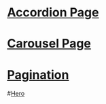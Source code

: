# <a href="https://kemaltekinnn.github.io/Front-End-Entry/Udemy/06-Components/Accordion.html"> Accordion Page</a>
# <a href="https://kemaltekinnn.github.io/Front-End-Entry/Udemy/06-Components/Carousel.html"> Carousel Page</a>
# <a href="https://kemaltekinnn.github.io/Front-End-Entry/Udemy/06-Components/Pagination.html">Pagination</a>
#<a href="https://kemaltekinnn.github.io/Front-End-Entry/Udemy/06-Components/Hero.html">Hero</a>
